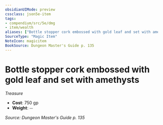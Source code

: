 ```yaml
---
obsidianUIMode: preview
cssclass: json5e-item
tags:
- compendium/src/5e/dmg
- item/wealth
aliases: ["Bottle stopper cork embossed with gold leaf and set with amethysts"]
SourceType: "Magic Item"
NoteIcon: magicitem
BookSource: Dungeon Master's Guide p. 135
---
```

# Bottle stopper cork embossed with gold leaf and set with amethysts
*Treasure*  

- **Cost**: 750 gp
- **Weight**: ⏤

*Source: Dungeon Master's Guide p. 135*